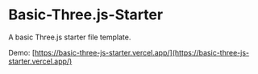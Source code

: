 # Basic-Three.js-Starter
A basic Three.js starter file template.

Demo: [https://basic-three-js-starter.vercel.app/](https://basic-three-js-starter.vercel.app/)
